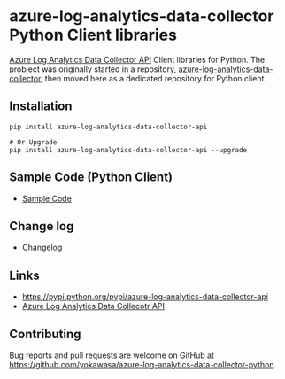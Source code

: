 # azure-log-analytics-data-collector Python Client libraries

[Azure Log Analytics Data Collector API](https://docs.microsoft.com/en-us/azure/azure-monitor/platform/data-collector-api) Client libraries for Python. The probject was originally started in a repository, [azure-log-analytics-data-collector](https://github.com/yokawasa/azure-log-analytics-data-collector), then moved here as a dedicated repository for Python client.

## Installation
```
pip install azure-log-analytics-data-collector-api

# Or Upgrade
pip install azure-log-analytics-data-collector-api --upgrade
```

## Sample Code (Python Client)
* [Sample Code](test/testclient.py)

## Change log

* [Changelog](ChangeLog.md)

## Links

* https://pypi.python.org/pypi/azure-log-analytics-data-collector-api
* [Azure Log Analytics Data Collecotr API](https://docs.microsoft.com/en-us/azure/log-analytics/log-analytics-data-collector-api)

## Contributing

Bug reports and pull requests are welcome on GitHub at https://github.com/yokawasa/azure-log-analytics-data-collector-python.
